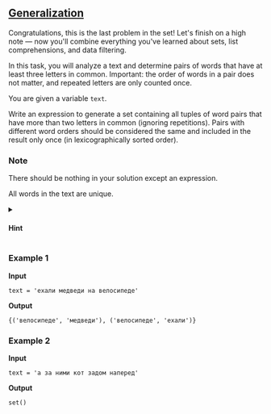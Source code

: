 ## [Generalization](../../../solutions/3.3/33_t.py)

Congratulations, this is the last problem in the set!
Let's finish on a high note — now you'll combine everything you've learned about sets, list comprehensions, and data filtering.

In this task, you will analyze a text and determine pairs of words that have at least three letters in common.
Important: the order of words in a pair does not matter, and repeated letters are only counted once.

You are given a variable `text`.

Write an expression to generate a set containing all tuples of word pairs that have more than two letters in common (ignoring repetitions).
Pairs with different word orders should be considered the same and included in the result only once (in lexicographically sorted order).

### Note

There should be nothing in your solution except an expression.

All words in the text are unique.

<details>
<summary><h4>Hint</h4></summary>

1. Use nested loops in a list comprehension to iterate over all pairs
2. For filtering, convert words to sets and find their intersection
3. Sort the words in the tuples to avoid duplicates

</details>

### Example 1

__Input__
```plaintext
text = 'ехали медведи на велосипеде'
```

__Output__
```plaintext
{('велосипеде', 'медведи'), ('велосипеде', 'ехали')}
```

### Example 2

__Input__
```plaintext
text = 'а за ними кот задом наперед'
```

__Output__
```plaintext
set()
```

